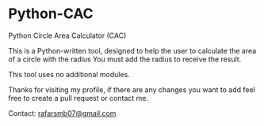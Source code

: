 # Python-CAC
Python Circle Area Calculator (CAC) 

This is a Python-written tool, designed to help the user to calculate the area of a circle with the radius
You must add the radius to receive the result. 

This tool uses no additional modules. 

Thanks for visiting my profile, if there are any changes you want to add feel free to create a pull request or contact me. 

Contact: rafarsmb07@gmail.com
